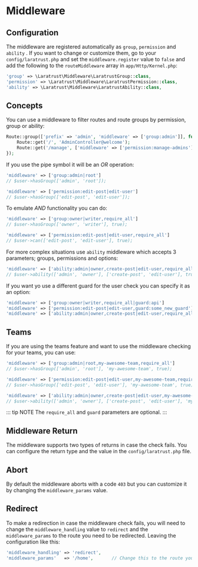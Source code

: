 # Middleware

## Configuration

The middleware are registered automatically as `group`, `permission` and `ability` . If you want to change or customize them, go to your `config/laratrust.php` and set the `middleware.register` value to `false` and add  the following to the `routeMiddleware` array in `app/Http/Kernel.php`:

```php
'group' => \Laratrust\Middleware\LaratrustGroup::class,
'permission' => \Laratrust\Middleware\LaratrustPermission::class,
'ability' => \Laratrust\Middleware\LaratrustAbility::class,
```

## Concepts

You can use a middleware to filter routes and route groups by permission, group or ability:

```php
Route::group(['prefix' => 'admin', 'middleware' => ['group:admin']], function() {
    Route::get('/', 'AdminController@welcome');
    Route::get('/manage', ['middleware' => ['permission:manage-admins'], 'uses' => 'AdminController@manageAdmins']);
});
```

If you use the pipe symbol it will be an *OR* operation:

```php
'middleware' => ['group:admin|root']
// $user->hasGroup(['admin', 'root']);

'middleware' => ['permission:edit-post|edit-user']
// $user->hasGroup(['edit-post', 'edit-user']);
```

To emulate *AND* functionality you can do:

```php
'middleware' => ['group:owner|writer,require_all']
// $user->hasGroup(['owner', 'writer'], true);

'middleware' => ['permission:edit-post|edit-user,require_all']
// $user->can(['edit-post', 'edit-user'], true);
```

For more complex situations use `ability` middleware which accepts 3 parameters; groups, permissions and options:

```php
'middleware' => ['ability:admin|owner,create-post|edit-user,require_all']
// $user->ability(['admin', 'owner'], ['create-post', 'edit-user'], true)
```

If you want yo use a different guard for the user check you can specify it as an option:

```php
'middleware' => ['group:owner|writer,require_all|guard:api']
'middleware' => ['permission:edit-post|edit-user,guard:some_new_guard']
'middleware' => ['ability:admin|owner,create-post|edit-user,require_all|guard:web']
```

## Teams

If you are using the teams feature and want to use the middleware checking for your teams, you can use:

```php
'middleware' => ['group:admin|root,my-awesome-team,require_all']
// $user->hasGroup(['admin', 'root'], 'my-awesome-team', true);

'middleware' => ['permission:edit-post|edit-user,my-awesome-team,require_all']
// $user->hasGroup(['edit-post', 'edit-user'], 'my-awesome-team', true);

'middleware' => ['ability:admin|owner,create-post|edit-user,my-awesome-team,require_all']
// $user->ability(['admin', 'owner'], ['create-post', 'edit-user'], 'my-awesome-team', true);
```

::: tip NOTE
The `require_all` and `guard` parameters are optional.
:::

## Middleware Return

The middleware supports two types of returns in case the check fails. You can configure the return type and the value in the `config/laratrust.php` file.

## Abort

By default the middleware aborts with a code `403` but you can customize it by changing the `middleware_params` value.

## Redirect

To make a redirection in case the middleware check fails, you will need to change the `middleware_handling` value to `redirect` and the `middleware_params` to the route you need to be redirected. Leaving the configuration like this:

```php
'middleware_handling' => 'redirect',
'middleware_params'   => '/home',       // Change this to the route you need
```